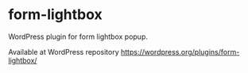 form-lightbox
=============

WordPress plugin for form lightbox popup. 

Available at WordPress repository https://wordpress.org/plugins/form-lightbox/
